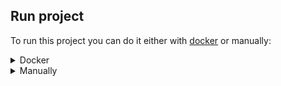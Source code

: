 ## Run project
To run this project you can do it either with [docker](https://www.docker.com/) or manually:
<details>
<summary>Docker</summary>

* Execute ```docker-compose build```
* Execute ```docker-compose up```

It might take **SOME** times 

</details>

<details>
<summary>Manually</summary>

* Run mongodb on port 27017. For example by starting docker image by executing ```docker run -p 27017:27017 mongo```
* Run spring boot project by executing ```gradle bootRun```

</details>